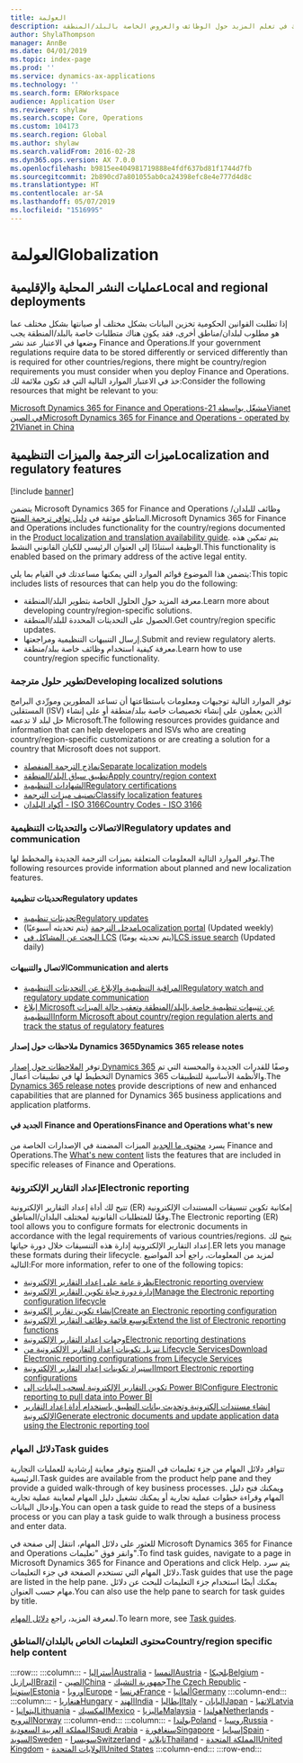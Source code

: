 ```yaml
---
title: العولمة
description: يتضمن هذا الموضوع قوائم الموارد التي يمكنها أن تساعدك في تعلم المزيد حول الوظائف والعروض الخاصة بالبلد/المنطقة.
author: ShylaThompson
manager: AnnBe
ms.date: 04/01/2019
ms.topic: index-page
ms.prod: ''
ms.service: dynamics-ax-applications
ms.technology: ''
ms.search.form: ERWorkspace
audience: Application User
ms.reviewer: shylaw
ms.search.scope: Core, Operations
ms.custom: 104173
ms.search.region: Global
ms.author: shylaw
ms.search.validFrom: 2016-02-28
ms.dyn365.ops.version: AX 7.0.0
ms.openlocfilehash: b9815ee404981719888e4fdf637bd81f1744d7fb
ms.sourcegitcommit: 2b890cd7a801055ab0ca24398efc8e4e777d4d8c
ms.translationtype: HT
ms.contentlocale: ar-SA
ms.lasthandoff: 05/07/2019
ms.locfileid: "1516995"
---
```

# <a name="globalization"></a><span data-ttu-id="c40ee-103">العولمة</span><span class="sxs-lookup"><span data-stu-id="c40ee-103">Globalization</span></span>

## <a name="local-and-regional-deployments"></a><span data-ttu-id="c40ee-104">عمليات النشر المحلية والإقليمية</span><span class="sxs-lookup"><span data-stu-id="c40ee-104">Local and regional deployments</span></span>
<span data-ttu-id="c40ee-105">إذا تطلبت القوانين الحكومية تخزين البيانات بشكل مختلف أو صيانتها بشكل مختلف عما هو مطلوب لبلدان/مناطق أخرى، فقد يكون هناك متطلبات خاصة بالبلد/المنطقة يجب وضعها في الاعتبار عند نشر Finance and Operations.</span><span class="sxs-lookup"><span data-stu-id="c40ee-105">If your government regulations require data to be stored differently or serviced differently than is required for other countries/regions, there might be country/region requirements you must consider when you deploy Finance and Operations.</span></span> <span data-ttu-id="c40ee-106">خذ في الاعتبار الموارد التالية التي قد تكون ملائمة لك:</span><span class="sxs-lookup"><span data-stu-id="c40ee-106">Consider the following resources that might be relevant to you:</span></span>

[<span data-ttu-id="c40ee-107">Microsoft Dynamics 365 for Finance and Operations-مشغّل بواسطة 21Vianet في الصين</span><span class="sxs-lookup"><span data-stu-id="c40ee-107">Microsoft Dynamics 365 for Finance and Operations - operated by 21Vianet in China</span></span>](https://docs.microsoft.com/dynamics365/unified-operations/dev-itpro/deployment/china-local-deployment)

## <a name="localization-and-regulatory-features"></a><span data-ttu-id="c40ee-108">ميزات الترجمة والميزات التنظيمية</span><span class="sxs-lookup"><span data-stu-id="c40ee-108">Localization and regulatory features</span></span>

[!include [banner](../includes/banner.md)]

<span data-ttu-id="c40ee-109">يتضمن Microsoft Dynamics 365 for Finance and Operations وظائف للبلدان/المناطق موثقة في [دليل توافر ترجمة المنتج](https://aka.ms/dynamics_365_international_availability_deck).</span><span class="sxs-lookup"><span data-stu-id="c40ee-109">Microsoft Dynamics 365 for Finance and Operations includes functionality for the country/regions documented in the [Product localization and translation availability guide](https://aka.ms/dynamics_365_international_availability_deck).</span></span> <span data-ttu-id="c40ee-110">يتم تمكين هذه الوظيفة استنادًا إلى العنوان الرئيسي للكيان القانوني النشط.</span><span class="sxs-lookup"><span data-stu-id="c40ee-110">This functionality is enabled based on the primary address of the active legal entity.</span></span> 

<span data-ttu-id="c40ee-111">يتضمن هذا الموضوع قوائم الموارد التي يمكنها مساعدتك في القيام بما يلي:</span><span class="sxs-lookup"><span data-stu-id="c40ee-111">This topic includes lists of resources that can help you do the following:</span></span> 
- <span data-ttu-id="c40ee-112">معرفة المزيد حول الحلول الخاصة بتطوير البلد/المنطقة.</span><span class="sxs-lookup"><span data-stu-id="c40ee-112">Learn more about developing country/region-specific solutions.</span></span>
- <span data-ttu-id="c40ee-113">الحصول على التحديثات المحددة للبلد/المنطقة.</span><span class="sxs-lookup"><span data-stu-id="c40ee-113">Get country/region specific updates.</span></span>
- <span data-ttu-id="c40ee-114">إرسال التنبيهات التنظيمية ومراجعتها.</span><span class="sxs-lookup"><span data-stu-id="c40ee-114">Submit and review regulatory alerts.</span></span>
- <span data-ttu-id="c40ee-115">معرفة كيفية استخدام وظائف خاصة ببلد/منطقة.</span><span class="sxs-lookup"><span data-stu-id="c40ee-115">Learn how to use country/region specific functionality.</span></span>

### <a name="developing-localized-solutions"></a><span data-ttu-id="c40ee-116">تطوير حلول مترجمة</span><span class="sxs-lookup"><span data-stu-id="c40ee-116">Developing localized solutions</span></span>
<span data-ttu-id="c40ee-117">توفر الموارد التالية توجيهات ومعلومات باستطاعتها أن تساعد المطورين ومورِّدي البرامج المستقلين (ISV) الذين يعملون على إنشاء تخصيصات خاصة ببلد/منطقة أو على إنشاء حل لبلد لا تدعمه Microsoft.</span><span class="sxs-lookup"><span data-stu-id="c40ee-117">The following resources provides guidance and information that can help developers and ISVs who are creating country/region-specific customizations or are creating a solution for a country that Microsoft does not support.</span></span>
-   [<span data-ttu-id="c40ee-118">نماذج الترجمة المنفصلة</span><span class="sxs-lookup"><span data-stu-id="c40ee-118">Separate localization models</span></span>](separate-localization-models.md)
-   [<span data-ttu-id="c40ee-119">تطبيق سياق البلد/المنطقة</span><span class="sxs-lookup"><span data-stu-id="c40ee-119">Apply country/region context</span></span>](apply-country-context.md)
-   [<span data-ttu-id="c40ee-120">الشهادات التنظيمية</span><span class="sxs-lookup"><span data-stu-id="c40ee-120">Regulatory certifications</span></span>](regulatory-certifications.md)
-   [<span data-ttu-id="c40ee-121">تصنيف ميزات الترجمة</span><span class="sxs-lookup"><span data-stu-id="c40ee-121">Classify localization features</span></span>](classify-localization-features.md)
-   [<span data-ttu-id="c40ee-122">أكواد البلدان - ISO 3166</span><span class="sxs-lookup"><span data-stu-id="c40ee-122">Country Codes - ISO 3166</span></span>](https://www.iso.org/iso-3166-country-codes.html)

### <a name="regulatory-updates-and-communication"></a><span data-ttu-id="c40ee-123">الاتصالات والتحديثات التنظيمية</span><span class="sxs-lookup"><span data-stu-id="c40ee-123">Regulatory updates and communication</span></span>
<span data-ttu-id="c40ee-124">توفر الموارد التالية المعلومات المتعلقة بميزات الترجمة الجديدة والمخطط لها.</span><span class="sxs-lookup"><span data-stu-id="c40ee-124">The following resources provide information about planned and new localization features.</span></span> 

#### <a name="regulatory-updates"></a><span data-ttu-id="c40ee-125">تحديثات تنظيمية</span><span class="sxs-lookup"><span data-stu-id="c40ee-125">Regulatory updates</span></span>
-   [<span data-ttu-id="c40ee-126">تحديثات تنظيمية</span><span class="sxs-lookup"><span data-stu-id="c40ee-126">Regulatory updates</span></span>](../../financials/localizations/regulatory-updates.md)
-   <span data-ttu-id="c40ee-127">[مدخل الترجمة](https://mbs.microsoft.com/customersource/northamerica/ax/support/support-news/GFMLocalizationPortalMC) (يتم تحديثه أسبوعيًا)</span><span class="sxs-lookup"><span data-stu-id="c40ee-127">[Localization portal](https://mbs.microsoft.com/customersource/northamerica/ax/support/support-news/GFMLocalizationPortalMC) (Updated weekly)</span></span>
-   <span data-ttu-id="c40ee-128">[البحث عن المشاكل في LCS](../lifecycle-services/issue-search-lcs.md) (يتم تحديثه يوميًا)</span><span class="sxs-lookup"><span data-stu-id="c40ee-128">[LCS issue search](../lifecycle-services/issue-search-lcs.md) (Updated daily)</span></span>

#### <a name="communication-and-alerts"></a><span data-ttu-id="c40ee-129">الاتصال والتنبيهات</span><span class="sxs-lookup"><span data-stu-id="c40ee-129">Communication and alerts</span></span>
-   [<span data-ttu-id="c40ee-130">المراقبة التنظيمية والإبلاغ عن التحديثات التنظيمية</span><span class="sxs-lookup"><span data-stu-id="c40ee-130">Regulatory watch and regulatory update communication</span></span>](regulatory-watch-communication.md)
-   [<span data-ttu-id="c40ee-131">إبلاغ Microsoft عن تنبيهات تنظيمية خاصة بالبلد/المنطقة وتعقب حالة الميزات التنظيمية</span><span class="sxs-lookup"><span data-stu-id="c40ee-131">Inform Microsoft about country/region regulation alerts and track the status of regulatory features</span></span>](submit-localization-alerts.md)

#### <a name="dynamics-365-release-notes"></a><span data-ttu-id="c40ee-132">ملاحظات حول إصدار Dynamics 365</span><span class="sxs-lookup"><span data-stu-id="c40ee-132">Dynamics 365 release notes</span></span>
<span data-ttu-id="c40ee-133">توفر [الملاحظات حول إصدار Dynamics 365](https://docs.microsoft.com/business-applications-release-notes/) وصفًا للقدرات الجديدة والمحسنة التي تم التخطيط لها في تطبيقات أعمال Dynamics 365 والأنظمة الأساسية للتطبيقات.</span><span class="sxs-lookup"><span data-stu-id="c40ee-133">The [Dynamics 365 release notes](https://docs.microsoft.com/business-applications-release-notes/) provide descriptions of new and enhanced capabilities that are planned for Dynamics 365 business applications and application platforms.</span></span> 

#### <a name="finance-and-operations-whats-new"></a><span data-ttu-id="c40ee-134">الجديد في Finance and Operations</span><span class="sxs-lookup"><span data-stu-id="c40ee-134">Finance and Operations what's new</span></span>
<span data-ttu-id="c40ee-135">يسرد [محتوى ما الجديد](../../fin-and-ops/get-started/whats-new-changed.md) الميزات المضمنة في الإصدارات الخاصة من Finance and Operations.</span><span class="sxs-lookup"><span data-stu-id="c40ee-135">The [What's new content](../../fin-and-ops/get-started/whats-new-changed.md) lists the features that are included in specific releases of Finance and Operations.</span></span>

### <a name="electronic-reporting"></a><span data-ttu-id="c40ee-136">إعداد التقارير الإلكترونية</span><span class="sxs-lookup"><span data-stu-id="c40ee-136">Electronic reporting</span></span>
<span data-ttu-id="c40ee-137">تتيح لك أداة إعداد التقارير الإلكترونية (ER) إمكانية تكوين تنسيقات المستندات الإلكترونية وفقًا للمتطلبات القانونية لمختلف البلدان/المناطق.</span><span class="sxs-lookup"><span data-stu-id="c40ee-137">The Electronic reporting (ER) tool allows you to configure formats for electronic documents in accordance with the legal requirements of various countries/regions.</span></span> <span data-ttu-id="c40ee-138">يتيح لك إعداد التقارير الإلكترونية إدارة هذه التنسيقات خلال دورة حياتها.</span><span class="sxs-lookup"><span data-stu-id="c40ee-138">ER lets you manage these formats during their lifecycle.</span></span> <span data-ttu-id="c40ee-139">لمزيد من المعلومات، راجع أحد المواضيع التالية:</span><span class="sxs-lookup"><span data-stu-id="c40ee-139">For more information, refer to one of the following topics:</span></span>
-   [<span data-ttu-id="c40ee-140">نظرة عامة على إعداد التقارير الإلكترونية</span><span class="sxs-lookup"><span data-stu-id="c40ee-140">Electronic reporting overview</span></span>](../analytics/general-electronic-reporting.md)
-   [<span data-ttu-id="c40ee-141">إدارة دورة حياة تكوين التقارير الإلكترونية</span><span class="sxs-lookup"><span data-stu-id="c40ee-141">Manage the Electronic reporting configuration lifecycle</span></span>](../analytics/general-electronic-reporting-manage-configuration-lifecycle.md)
-   [<span data-ttu-id="c40ee-142">إنشاء تكوين تقارير إلكترونية</span><span class="sxs-lookup"><span data-stu-id="c40ee-142">Create an Electronic reporting configuration</span></span>](../analytics/electronic-reporting-configuration.md)
-   [<span data-ttu-id="c40ee-143">توسيع قائمة وظائف التقارير الإلكترونية</span><span class="sxs-lookup"><span data-stu-id="c40ee-143">Extend the list of Electronic reporting functions</span></span>](../analytics/general-electronic-reporting-formulas-list-extension.md)
-   [<span data-ttu-id="c40ee-144">وجهات إعداد التقارير الإلكترونية‬</span><span class="sxs-lookup"><span data-stu-id="c40ee-144">Electronic reporting destinations</span></span>](../analytics/electronic-reporting-destinations.md)
-   [<span data-ttu-id="c40ee-145">تنزيل تكوينات إعداد التقارير الإلكترونية من Lifecycle Services</span><span class="sxs-lookup"><span data-stu-id="c40ee-145">Download Electronic reporting configurations from Lifecycle Services</span></span>](../analytics/download-electronic-reporting-configuration-lcs.md)
-   [<span data-ttu-id="c40ee-146">استيراد تكوينات إعداد التقارير الإلكترونية</span><span class="sxs-lookup"><span data-stu-id="c40ee-146">Import Electronic reporting configurations</span></span>](../analytics/electronic-reporting-import-ger-configurations.md)
-   [<span data-ttu-id="c40ee-147">تكوين التقارير الإلكترونية لسحب البيانات إلى Power BI</span><span class="sxs-lookup"><span data-stu-id="c40ee-147">Configure Electronic reporting to pull data into Power BI</span></span>](../analytics/general-electronic-reporting-report-configuration-get-data-powerbi.md)
-   [<span data-ttu-id="c40ee-148">إنشاء مستندات إلكترونية وتحديث بيانات التطبيق باستخدام أداة إعداد التقارير الإلكترونية</span><span class="sxs-lookup"><span data-stu-id="c40ee-148">Generate electronic documents and update application data using the Electronic reporting tool</span></span>](../analytics/generate-electronic-documents-update-application-data.md)

### <a name="task-guides"></a><span data-ttu-id="c40ee-149">دلائل المهام</span><span class="sxs-lookup"><span data-stu-id="c40ee-149">Task guides</span></span>
<span data-ttu-id="c40ee-150">تتوافر دلائل المهام من جزء تعليمات في المنتج وتوفر معاينة إرشادية للعمليات التجارية الرئيسية.</span><span class="sxs-lookup"><span data-stu-id="c40ee-150">Task guides are available from the product help pane and they provide a guided walk-through of key business processes.</span></span> <span data-ttu-id="c40ee-151">ويمكنك فتح دليل المهام وقراءة خطوات عملية تجارية أو يمكنك تشغيل دليل المهام لمعاينة عملية تجارية وإدخال البيانات.</span><span class="sxs-lookup"><span data-stu-id="c40ee-151">You can open a task guide to read the steps of a business process or you can play a task guide to walk through a business process and enter data.</span></span>

<span data-ttu-id="c40ee-152">للعثور على دلائل المهام، انتقل إلى صفحة في Microsoft Dynamics 365 for Finance and Operations وانقر فوق "تعليمات".</span><span class="sxs-lookup"><span data-stu-id="c40ee-152">To find task guides, navigate to a page in Microsoft Dynamics 365 for Finance and Operations and click Help.</span></span> <span data-ttu-id="c40ee-153">يتم سرد دلائل المهام التي تستخدم الصفحة في جزء التعليمات.</span><span class="sxs-lookup"><span data-stu-id="c40ee-153">Task guides that use the page are listed in the help pane.</span></span> <span data-ttu-id="c40ee-154">يمكنك أيضًا استخدام جزء التعليمات للبحث عن دلائل مهام حسب العنوان.</span><span class="sxs-lookup"><span data-stu-id="c40ee-154">You can also use the help pane to search for task guides by title.</span></span>

<span data-ttu-id="c40ee-155">لمعرفة المزيد، راجع [دلائل المهام](../../fin-and-ops/get-started/help-overview.md#task-guides).</span><span class="sxs-lookup"><span data-stu-id="c40ee-155">To learn more, see [Task guides](../../fin-and-ops/get-started/help-overview.md#task-guides).</span></span>


### <a name="countryregion-specific-help-content"></a><span data-ttu-id="c40ee-156">محتوى التعليمات الخاص بالبلدان/المناطق</span><span class="sxs-lookup"><span data-stu-id="c40ee-156">Country/region specific help content</span></span>
:::row:::
    :::column:::
        - [<span data-ttu-id="c40ee-157">أستراليا</span><span class="sxs-lookup"><span data-stu-id="c40ee-157">Australia</span></span>](../../financials/localizations/australia.md)
        - [<span data-ttu-id="c40ee-158">النمسا</span><span class="sxs-lookup"><span data-stu-id="c40ee-158">Austria</span></span>](../../financials/localizations/austria.md)
        - [<span data-ttu-id="c40ee-159">بلجيكا</span><span class="sxs-lookup"><span data-stu-id="c40ee-159">Belgium</span></span>](../../financials/localizations/belgium.md)
        - [<span data-ttu-id="c40ee-160">البرازيل</span><span class="sxs-lookup"><span data-stu-id="c40ee-160">Brazil</span></span>](../../financials/localizations/brazil.md)
        - [<span data-ttu-id="c40ee-161">الصين</span><span class="sxs-lookup"><span data-stu-id="c40ee-161">China</span></span>](../../financials/localizations/china.md)
        - [<span data-ttu-id="c40ee-162">جمهورية التشيك</span><span class="sxs-lookup"><span data-stu-id="c40ee-162">The Czech Republic</span></span>](../../financials/localizations/czech-republic.md)
        - [<span data-ttu-id="c40ee-163">إستونيا</span><span class="sxs-lookup"><span data-stu-id="c40ee-163">Estonia</span></span>](../../financials/localizations/estonia.md)
        - [<span data-ttu-id="c40ee-164">أوروبا</span><span class="sxs-lookup"><span data-stu-id="c40ee-164">Europe</span></span>](../../financials/localizations/europe.md)
        - [<span data-ttu-id="c40ee-165">فرنسا</span><span class="sxs-lookup"><span data-stu-id="c40ee-165">France</span></span>](../../financials/localizations/france.md)
        - [<span data-ttu-id="c40ee-166">ألمانيا</span><span class="sxs-lookup"><span data-stu-id="c40ee-166">Germany</span></span>](../../financials/localizations/germany.md)
    :::column-end:::
    :::column:::
        - [<span data-ttu-id="c40ee-167">هنغاريا‬</span><span class="sxs-lookup"><span data-stu-id="c40ee-167">Hungary</span></span>](../../financials/localizations/hungary.md)
        - [<span data-ttu-id="c40ee-168">الهند</span><span class="sxs-lookup"><span data-stu-id="c40ee-168">India</span></span>](../../financials/localizations/india.md)
        - [<span data-ttu-id="c40ee-169">إيطاليا</span><span class="sxs-lookup"><span data-stu-id="c40ee-169">Italy</span></span>](../../financials/localizations/italy.md)
        - [<span data-ttu-id="c40ee-170">اليابان</span><span class="sxs-lookup"><span data-stu-id="c40ee-170">Japan</span></span>](../../financials/localizations/japan.md)
        - [<span data-ttu-id="c40ee-171">لاتفيا</span><span class="sxs-lookup"><span data-stu-id="c40ee-171">Latvia</span></span>](../../financials/localizations/latvia.md)
        - [<span data-ttu-id="c40ee-172">ليتوانيا</span><span class="sxs-lookup"><span data-stu-id="c40ee-172">Lithuania</span></span>](../../financials/localizations/lithuania.md)
        - [<span data-ttu-id="c40ee-173">المكسيك</span><span class="sxs-lookup"><span data-stu-id="c40ee-173">Mexico</span></span>](../../financials/localizations/mexico.md)
        - [<span data-ttu-id="c40ee-174">ماليزيا</span><span class="sxs-lookup"><span data-stu-id="c40ee-174">Malaysia</span></span>](../../financials/localizations/malaysia.md)
        - [<span data-ttu-id="c40ee-175">هولندا</span><span class="sxs-lookup"><span data-stu-id="c40ee-175">Netherlands</span></span>](../../financials/localizations/netherlands.md)
        - [<span data-ttu-id="c40ee-176">النرويج</span><span class="sxs-lookup"><span data-stu-id="c40ee-176">Norway</span></span>](../../financials/localizations/norway.md)
    :::column-end:::
    :::column:::
        - [<span data-ttu-id="c40ee-177">بولندا</span><span class="sxs-lookup"><span data-stu-id="c40ee-177">Poland</span></span>](../../financials/localizations/poland.md)
        - [<span data-ttu-id="c40ee-178">روسيا</span><span class="sxs-lookup"><span data-stu-id="c40ee-178">Russia</span></span>](../../financials/localizations/russia.md)
        - [<span data-ttu-id="c40ee-179">المملكة العربية السعودية</span><span class="sxs-lookup"><span data-stu-id="c40ee-179">Saudi Arabia</span></span>](../../financials/localizations/saudi-arabia.md)
        - [<span data-ttu-id="c40ee-180">سنغافورة</span><span class="sxs-lookup"><span data-stu-id="c40ee-180">Singapore</span></span>](../../financials/localizations/singapore.md)
        - [<span data-ttu-id="c40ee-181">إسبانيا</span><span class="sxs-lookup"><span data-stu-id="c40ee-181">Spain</span></span>](../../financials/localizations/spain.md)
        - [<span data-ttu-id="c40ee-182">السويد</span><span class="sxs-lookup"><span data-stu-id="c40ee-182">Sweden</span></span>](../../financials/localizations/sweden.md)
        - [<span data-ttu-id="c40ee-183">سويسرا</span><span class="sxs-lookup"><span data-stu-id="c40ee-183">Switzerland</span></span>](../../financials/localizations/switzerland.md)
        - [<span data-ttu-id="c40ee-184">تايلاند</span><span class="sxs-lookup"><span data-stu-id="c40ee-184">Thailand</span></span>](../../financials/localizations/thailand.md)
        - [<span data-ttu-id="c40ee-185">المملكة المتحدة</span><span class="sxs-lookup"><span data-stu-id="c40ee-185">United Kingdom</span></span>](../../financials/localizations/united-kingdom.md)
        - [<span data-ttu-id="c40ee-186">الولايات المتحدة</span><span class="sxs-lookup"><span data-stu-id="c40ee-186">United States</span></span>](../../financials/localizations/united-states.md)
    :::column-end:::
:::row-end:::






